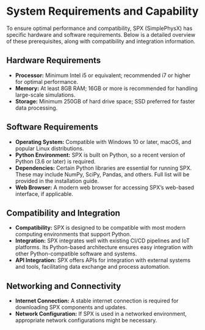 # System Requirements and Capability

To ensure optimal performance and compatibility, SPX (SimplePhysX) has specific hardware and software requirements. Below is a detailed overview of these prerequisites, along with compatibility and integration information.

## Hardware Requirements

* **Processor:** Minimum Intel i5 or equivalent; recommended i7 or higher for optimal performance.
* **Memory:** At least 8GB RAM; 16GB or more is recommended for handling large-scale simulations.
* **Storage:** Minimum 250GB of hard drive space; SSD preferred for faster data processing.

## Software Requirements

* **Operating System:** Compatible with Windows 10 or later, macOS, and popular Linux distributions.
* **Python Environment:** SPX is built on Python, so a recent version of Python (3.6 or later) is required.
* **Dependencies:** Certain Python libraries are essential for running SPX. These may include NumPy, SciPy, Pandas, and others. Full list will be provided in the installation guide.
* **Web Browser:** A modern web browser for accessing SPX’s web-based interface, if applicable.

## Compatibility and Integration

* **Compatibility:** SPX is designed to be compatible with most modern computing environments that support Python.
* **Integration:** SPX integrates well with existing CI/CD pipelines and IoT platforms. Its Python-based architecture ensures easy integration with other Python-compatible software and systems.
* **API Integration:** SPX offers APIs for integration with external systems and tools, facilitating data exchange and process automation.

## Networking and Connectivity

* **Internet Connection:** A stable internet connection is required for downloading SPX components and updates.
* **Network Configuration:** If SPX is used in a networked environment, appropriate network configurations might be necessary.
